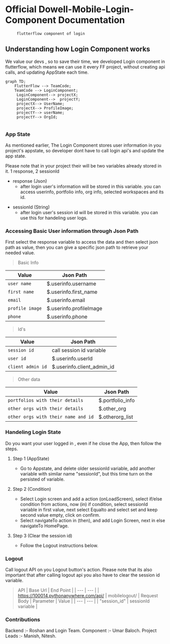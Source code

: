 # Official Dowell-Mobile-Login-Component Documentation
         flutterflow component of login


## Understanding how Login Component works
We value our devs , so to save their time, we developed Login component in flutterflow, which means we can use it every 
FF project, without creating api calls, and updating AppState each time.


```mermaid
graph TD;
    FlutterFlow --> TeamCode;
    TeamCode --> LoginComponent;
     LoginComponent--> projectX;
     LoginComponent-->  projectY;
     projectX--> UserName;
     projectX--> ProfileImage;
     projectY--> userName;
     projectY--> OrgId;    
  
```

### App State
As mentioned earlier, The Login Component stores user information in you project's appstate, so developer dont have to call login api's
and update the app state.

Please note that in your project their will be two variables already stored in it. 1 response, 2 sessionId

* response (Json)
  - after login user's information will be stored in this variable. you can access userinfo, portfolio info, org info, selected workspaces and its id.
+ sessionId (String)
  - after login user's session id will be stored in this variable. you can use this for handeling user logs.


### Accessing Basic User information through Json Path
First select the response variable to access the data and then select json path as value, then you can give a specific
json path to retrieve your needed value.

> Basic Info

| Value | Json Path |
| --- | --- |
| ` user name ` | $.userinfo.username |
| `first name` | $.userinfo.first_name |
| `email` | $.userinfo.email |
| `profile image` | $.userinfo.profileImage |
| `phone` | $.userinfo.phone |

> Id's

| Value | Json Path |
| --- | --- |
| `session id` | call session id variable |
| `user id` | $.userinfo.userId |
| `client admin id` | $.userinfo.client_admin_id |

> Other data

| Value | Json Path |
| --- | --- |
| `portfolios with their details` | $.portfolio_info |
| `other orgs with their details` | $.other_org |
| `other orgs with their name and id` | $.otherorg_list |


### Handeling Login State
Do you want your user logged in , even if he close the App, then follow the steps.

1. Step 1 (AppState)
   - Go to Appstate, and delete older sessionId variable, add another variable with similar name "sessionId",
     but this time turn on the persisted of variable.

2. Step 2 (Condition)
   - Select Login screen and add a action (onLoadScreen), select if/else condition from actions,
     now (in) if condition, select sessionId variable in first value, next select Equalto and select set and keep
     second value empty, click on confirm.
   - Select navigateTo action in (then), and add Login Screen, next in else navigateTo HomePage.

2. Step 3 (Clear the session id)
   - Follow the Logout instructions below.

### Logout
Call logout API on you Logout button's action. Please note that its also important that after calling logout api
you also have to clear the session id variable.

> API
| Base Url | End Point |
| --- | --- |
| https://100014.pythonanywhere.com/api/ | mobilelogout/ |
>Request Body
| Parameter | Value |
| --- | --- |
| "session_id" | sessionId variable |

### Contributions
Backend :- Roshan and Login Team.
Component :- Umar Baloch.
Project Leads :- Manish, Nitesh.

